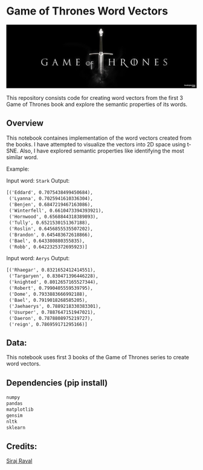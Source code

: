 # Game of Thrones Word Vectors

![Search](https://github.com/ddhaval04/Game-of-Thrones-Word-Vectors/raw/master/images/got-header.jpg)

This repository consists code for creating word vectors from the first 3 Game of Thrones book and explore the semantic properties of its words.


## Overview

This notebook containes implementation of the word vectors created from the books. I have attempted to visualize the vectors into 2D space using t-SNE. Also, I have explored semantic properties like identifying the most similar word.

Example:

Input word: `Stark`
Output:
```
[('Eddard', 0.7075438499450684),
 ('Lyanna', 0.7025941610336304),
 ('Benjen', 0.6847219467163086),
 ('Winterfell', 0.6610473394393921),
 ('Hornwood', 0.6568844318389893),
 ('Tully', 0.6521530151367188),
 ('Roslin', 0.6456855535507202),
 ('Brandon', 0.645483672618866),
 ('Bael', 0.643380880355835),
 ('Robb', 0.6422325372695923)]
 ```
Input word: `Aerys`
Output:
```
[('Rhaegar', 0.8321652412414551),
 ('Targaryen', 0.830471396446228),
 ('knighted', 0.8012657165527344),
 ('Robert', 0.7990405559539795),
 ('Dome', 0.7933883666992188),
 ('Bael', 0.7919018268585205),
 ('Jaehaerys', 0.7889218330383301),
 ('Usurper', 0.7887647151947021),
 ('Daeron', 0.7878808975219727),
 ('reign', 0.786959171295166)]
```
## Data:

This notebook uses first 3 books of the Game of Thrones series to create word vectors.



## Dependencies (pip install)

```
numpy
pandas
matplotlib
gensim
nltk
sklearn
```

## Credits:

[Siraj Raval](https://twitter.com/sirajraval?ref_src=twsrc%5Egoogle%7Ctwcamp%5Eserp%7Ctwgr%5Eauthor)